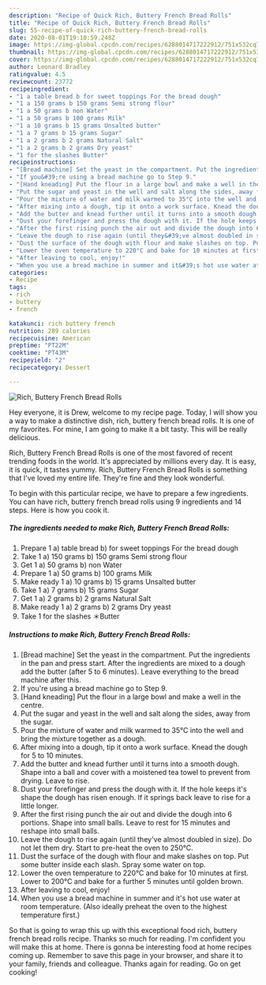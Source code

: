 ```yaml
---
description: "Recipe of Quick Rich, Buttery French Bread Rolls"
title: "Recipe of Quick Rich, Buttery French Bread Rolls"
slug: 55-recipe-of-quick-rich-buttery-french-bread-rolls
date: 2020-08-01T19:10:59.248Z
image: https://img-global.cpcdn.com/recipes/6288014717222912/751x532cq70/rich-buttery-french-bread-rolls-recipe-main-photo.jpg
thumbnail: https://img-global.cpcdn.com/recipes/6288014717222912/751x532cq70/rich-buttery-french-bread-rolls-recipe-main-photo.jpg
cover: https://img-global.cpcdn.com/recipes/6288014717222912/751x532cq70/rich-buttery-french-bread-rolls-recipe-main-photo.jpg
author: Leonard Bradley
ratingvalue: 4.5
reviewcount: 23772
recipeingredient:
- "1 a table bread b for sweet toppings For the bread dough"
- "1 a 150 grams b 150 grams Semi strong flour"
- "1 a 50 grams b non Water"
- "1 a 50 grams b 100 grams Milk"
- "1 a 10 grams b 15 grams Unsalted butter"
- "1 a 7 grams b 15 grams Sugar"
- "1 a 2 grams b 2 grams Natural Salt"
- "1 a 2 grams b 2 grams Dry yeast"
- "1 for the slashes Butter"
recipeinstructions:
- "[Bread machine] Set the yeast in the compartment. Put the ingredients in the pan and press start. After the ingredients are mixed to a dough add the butter (after 5 to 6 minutes). Leave everything to the bread machine after this."
- "If you&#39;re using a bread machine go to Step 9."
- "[Hand kneading] Put the flour in a large bowl and make a well in the centre."
- "Put the sugar and yeast in the well and salt along the sides, away from the sugar."
- "Pour the mixture of water and milk warmed to 35°C into the well and bring the mixture together as a dough."
- "After mixing into a dough, tip it onto a work surface. Knead the dough for 5 to 10 minutes."
- "Add the butter and knead further until it turns into a smooth dough. Shape into a ball and cover with a moistened tea towel to prevent from drying. Leave to rise."
- "Dust your forefinger and press the dough with it. If the hole keeps it&#39;s shape the dough has risen enough. If it springs back leave to rise for a little longer."
- "After the first rising punch the air out and divide the dough into 6 portions. Shape into small balls. Leave to rest for 15 minutes and reshape into small balls."
- "Leave the dough to rise again (until they&#39;ve almost doubled in size). Do not let them dry. Start to pre-heat the oven to 250°C."
- "Dust the surface of the dough with flour and make slashes on top. Put some butter inside each slash. Spray some water on top."
- "Lower the oven temperature to 220°C and bake for 10 minutes at first. Lower to 200°C and bake for a further 5 minutes until golden brown."
- "After leaving to cool, enjoy!"
- "When you use a bread machine in summer and it&#39;s hot use water at room temperature. (Also ideally preheat the oven to the highest temperature first.)"
categories:
- Recipe
tags:
- rich
- buttery
- french

katakunci: rich buttery french 
nutrition: 289 calories
recipecuisine: American
preptime: "PT22M"
cooktime: "PT43M"
recipeyield: "2"
recipecategory: Dessert

---
```



![Rich, Buttery French Bread Rolls](https://img-global.cpcdn.com/recipes/6288014717222912/751x532cq70/rich-buttery-french-bread-rolls-recipe-main-photo.jpg)

Hey everyone, it is Drew, welcome to my recipe page. Today, I will show you a way to make a distinctive dish, rich, buttery french bread rolls. It is one of my favorites. For mine, I am going to make it a bit tasty. This will be really delicious.



Rich, Buttery French Bread Rolls is one of the most favored of recent trending foods in the world. It's appreciated by millions every day. It is easy, it is quick, it tastes yummy. Rich, Buttery French Bread Rolls is something that I've loved my entire life. They're fine and they look wonderful.


To begin with this particular recipe, we have to prepare a few ingredients. You can have rich, buttery french bread rolls using 9 ingredients and 14 steps. Here is how you cook it.

<!--inarticleads1-->

##### The ingredients needed to make Rich, Buttery French Bread Rolls:

1. Prepare 1 a) table bread b) for sweet toppings For the bread dough
1. Take 1 a) 150 grams b) 150 grams Semi strong flour
1. Get 1 a) 50 grams b) non Water
1. Prepare 1 a) 50 grams b) 100 grams Milk
1. Make ready 1 a) 10 grams b) 15 grams Unsalted butter
1. Take 1 a) 7 grams b) 15 grams Sugar
1. Get 1 a) 2 grams b) 2 grams Natural Salt
1. Make ready 1 a) 2 grams b) 2 grams Dry yeast
1. Take 1 for the slashes ＊Butter




<!--inarticleads2-->

##### Instructions to make Rich, Buttery French Bread Rolls:

1. [Bread machine] Set the yeast in the compartment. Put the ingredients in the pan and press start. After the ingredients are mixed to a dough add the butter (after 5 to 6 minutes). Leave everything to the bread machine after this.
1. If you&#39;re using a bread machine go to Step 9.
1. [Hand kneading] Put the flour in a large bowl and make a well in the centre.
1. Put the sugar and yeast in the well and salt along the sides, away from the sugar.
1. Pour the mixture of water and milk warmed to 35°C into the well and bring the mixture together as a dough.
1. After mixing into a dough, tip it onto a work surface. Knead the dough for 5 to 10 minutes.
1. Add the butter and knead further until it turns into a smooth dough. Shape into a ball and cover with a moistened tea towel to prevent from drying. Leave to rise.
1. Dust your forefinger and press the dough with it. If the hole keeps it&#39;s shape the dough has risen enough. If it springs back leave to rise for a little longer.
1. After the first rising punch the air out and divide the dough into 6 portions. Shape into small balls. Leave to rest for 15 minutes and reshape into small balls.
1. Leave the dough to rise again (until they&#39;ve almost doubled in size). Do not let them dry. Start to pre-heat the oven to 250°C.
1. Dust the surface of the dough with flour and make slashes on top. Put some butter inside each slash. Spray some water on top.
1. Lower the oven temperature to 220°C and bake for 10 minutes at first. Lower to 200°C and bake for a further 5 minutes until golden brown.
1. After leaving to cool, enjoy!
1. When you use a bread machine in summer and it&#39;s hot use water at room temperature. (Also ideally preheat the oven to the highest temperature first.)




So that is going to wrap this up with this exceptional food rich, buttery french bread rolls recipe. Thanks so much for reading. I'm confident you will make this at home. There is gonna be interesting food at home recipes coming up. Remember to save this page in your browser, and share it to your family, friends and colleague. Thanks again for reading. Go on get cooking!
